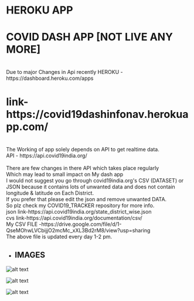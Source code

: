 # HEROKU APP<br/>
<h1>COVID DASH APP [NOT LIVE ANY MORE]</h1>
 <br/>
Due to major Changes in Api recently HEROKU -https://dashboard.heroku.com/apps <br/>
<h1>link-https://covid19dashinfonav.herokuapp.com/</h1>
  <br/>
The Working of app solely depends on API to get realtime data.<br/>
API - https://api.covid19india.org/<br/><br/>
There are few changes in there API which takes place regularly<br/>
Which may lead to small impact on My dash app<br/>
I would not suggest you go through covid19india.org's CSV (DATASET) or JSON because it contains lots of unwanted data and does not contain longitude & latitude  on Each District.<br/>
If you prefer that please edit the json and remove unwanted DATA.<br/>
So plz check my COVID19_TRACKER repository for more info.<br/>
json link-https://api.covid19india.org/state_district_wise.json<br/>
cvs link-https://api.covid19india.org/documentation/csv/<br/>
My CSV FILE -https://drive.google.com/file/d/1-QseMOhwLVCbijjO2mcMc_xXL3Bd2rM8/view?usp=sharing<br/>
The above file is updated every day 1-2 pm.<br/>

- <h2>IMAGES</h2> 

![alt text](https://github.com/engineerscodes/HEROKU_APP/blob/master/Images/Screenshot%20(433).png) <br/>

![alt text](https://github.com/engineerscodes/HEROKU_APP/blob/master/Images/Screenshot%20(434).png)<br/>

![alt text](https://github.com/engineerscodes/HEROKU_APP/blob/master/Images/Screenshot%20(435).png)<br/>

